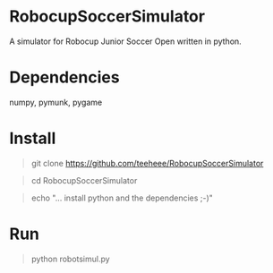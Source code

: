 # RobocupSoccerSimulator
A simulator for Robocup Junior Soccer Open written in python.

# Dependencies

  numpy, pymunk, pygame
  
# Install

  > git clone https://github.com/teeheee/RobocupSoccerSimulator
  
  > cd RobocupSoccerSimulator
  
  > echo "... install python and the dependencies ;-)"
  
# Run

  > python robotsimul.py
